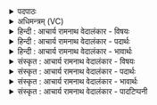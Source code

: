 <details><summary>पदपाठः</summary>

आ꣢। तु। अ꣣द्य꣢। अ꣣। द्य꣢। स꣣ब꣡र्दुघाम्। स꣣बः। दु꣡घा꣢꣯म्। हु꣣वे꣢। गा꣣यत्र꣡वे꣢पसम्। गा꣣यत्र꣢। वे꣣पसम्। इ꣡न्द्र꣢꣯म्। धे꣣नु꣢म्। सु꣣दु꣡घा꣣म्। सु꣣। दु꣡घा꣢꣯म्। अ꣡न्या꣢꣯म्। इ꣡ष꣢꣯म्। उ꣣रु꣡धा꣢राम्। उ꣣रु꣢। धा꣣राम्। अरङ्कृ꣡त꣢म्। अ꣣रम्। कृ꣡त꣢꣯म्। २९५।
</details>

<details><summary>अधिमन्त्रम् (VC)</summary>

- इन्द्रः
- मेधातिथि0मेध्यातिथी काण्वौ विश्वामित्र इत्येके
- बृहती
- मध्यमः
- ऐन्द्रं काण्डम्
</details>

<details><summary>हिन्दी : आचार्य रामनाथ वेदालंकार - विषयः</summary>

अगले मन्त्र में दूध देनेवाली गाय के रूप में इन्द्र की स्तुति की गयी है।
</details>

<details><summary>हिन्दी : आचार्य रामनाथ वेदालंकार - पदार्थः</summary>

पदार्थान्वयभाषाः -  (अद्य) आज (तु) शीघ्र ही (सबर्दुघाम्) ज्ञानरूप दूध को देनेवाली, (गायत्र-वेपसम्) जिसके कर्मों का सर्वत्र गान हो रहा है ऐसी, (सुदुघाम्) भली-भाँति कामनाओं को पूर्ण करनेवाली, (अन्याम्) विलक्षण, (इषम्) चाहने योग्य, (उरुधाराम्) बड़ी-बड़ी धारोंवाली, (अरंकृतम्) अलङ्कृत करनेवाली (इन्द्रं धेनुम्) परमेश्वररूप गाय को (आहुवे) पुकारता हूँ ॥३॥ इस मन्त्र में परमेश्वर में गाय का आरोप होने से रूपक अलङ्कार है ॥३॥
</details>

<details><summary>हिन्दी : आचार्य रामनाथ वेदालंकार - भावार्थः</summary>

भावार्थभाषाः -  जैसे गाय दूध देती है, वैसे परमेश्वर ज्ञान-रस देता है। गाय और परमेश्वर दोनों के यज्ञ-साधकत्व रूप कर्म का गान किया जाता है। दोनों ही मनोरथों को पूर्ण करनेवाले हैं। गाय अन्य पशुओं से विलक्षण है, परमेश्वर अन्य चेतन-अचेतनों से विलक्षण है। गाय दूध की बड़ी-बड़ी धारों को देती है, परमेश्वर आनन्द की धारें बरसाता है। गाय पुष्टि और आरोग्य देकर मनुष्यों को शोभित करती है, परमेश्वर अध्यात्मबल से शोभित करता है। इस प्रकार दोनों की समता होने से परमेश्वर की गाय के समान सेवा और पूजा करनी योग्य है ॥३॥
</details>

<details><summary>संस्कृत : आचार्य रामनाथ वेदालंकार - विषयः</summary>

अथेन्द्रं धेनुरूपेण स्तौति।
</details>

<details><summary>संस्कृत : आचार्य रामनाथ वेदालंकार - पदार्थः</summary>

पदार्थान्वयभाषाः -  (अद्य) अस्मिन् दिने (तु) क्षिप्रम् (सबर्दुघाम्२) ज्ञानरूपस्य पयसो दोग्ध्रीम् (गायत्रवेपसम्३) गीयमानकर्माणम्। गायत्रं गायतेः स्तुतिकर्मणः। निरु० १।८। वेपस् इति कर्मनाम। निघं० २।१। (सुदुघाम्) सुष्ठु कामस्य प्रपूरिकाम्। सु पूर्वाद् दुह प्रपूरणे धातोः ‘दुहः कब् घश्च। अ० ३।२।७०’ इति कप् घादेशश्च। (अन्याम्) सामान्यविलक्षणाम् (इषम्) एषणीयाम्। इषु इच्छायाम् धातोः क्विपि रूपम्। (उरुधाराम्) विस्तीर्णधाराम् (अरंकृतम्) अलंकरोतीति अलंकृत्, रलयोरभेदात् अरंकृत् ताम् (इन्द्रं धेनुम्) परमेश्वररूपां गाम्, अहम् (आहुवे४) आह्वयामि ॥३॥ अत्र परमेश्वरे धेन्वारोपाद् रूपकालङ्कारः ॥३॥
</details>

<details><summary>संस्कृत : आचार्य रामनाथ वेदालंकार - भावार्थः</summary>

भावार्थभाषाः -  यथा धेनुर्यज्ञियं पयो दोग्धि तथा परमेश्वरो ज्ञानरसं दोग्धि। धेनोः परमेश्वरस्य चोभयोरपि यज्ञसाधकत्वरूपं कर्म गीयते। उभावपि मनोरथप्रपूरकौ। गौरितरपशुविलक्षणा, परमेश्वर इतरचेतनाचेतनविलक्षणः। गौर्दुग्धस्य विस्तीर्णा धाराः प्रयच्छति, परमेश्वर आनन्दधारा वर्षति। गौः पुष्ट्यारोग्यदानेन जनान् शोभयति, परमेश्वरोऽध्यात्मशक्त्या शोभयति। एवमुभयोः साम्यात् परमेश्वरो गौरिव सेवनीयः पूजनीयश्च ॥३॥
</details>

<details><summary>संस्कृत : आचार्य रामनाथ वेदालंकार - पादटिप्पनी</summary>

टिप्पणी:   १. ऋ८।१।१०। २. सबर्दुघाम्। सबः अमृतं या दुह्यति सा सबर्दुघा ताम्—इति वि०। अमृतदोग्ध्रीम् इति माधवभरतयोराशयः। पयसो दोग्ध्रीमिति सायणः। ‘सबर्’ इति रेफान्तं प्रातिपादिकं क्षीरवाची इति सम्प्रदायविदः—इति ऋ० १।२०।३ भाष्ये सा०। ‘बर्बति येन ज्ञानेन तद् बः समानं बरं दोग्धि प्रपूरयति या ताम्। अत्र बर्ब गतौ इत्यस्माद्धातोः ‘कृतो बहुलम्’ इति करणे क्विप्। राल्लोप इति बकारलोपः, ‘समानस्य छन्दस्य०’ अनेन समानस्य सकारादेशः, ततः ‘दुहः कब् घश्च’ अ० ३।२।७० इति दुहः कप् प्रत्ययो हस्य स्थाने घादेशश्च—इति च तत्रैव द०। ३. गायत्रं स्तोत्रम् तस्य वेपसं कर्मभूतम्। स्तुत्यमित्यर्थः—इति वि०। गायत्र स्तुत्यं वेपसं वेपः कर्म यस्य तम्—इति भ०। प्रशस्यवेगाम्—इति सा०। ४. इन्द्रं धेनुं हुवे याचे—इति विवरणकृदभिप्रायः। अनया धेनुरूपेण वृष्टिरूपेण च इन्द्रं निरूपयन् स्तौतीति भरतसायणौ।
</details>